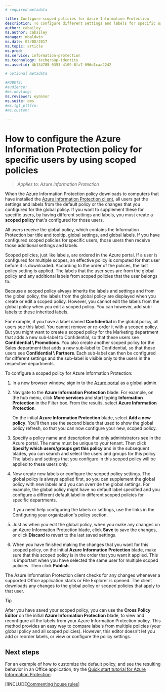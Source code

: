 ```yaml
---
# required metadata

title: Configure scoped policies for Azure Information Protection
description: To configure different settings and labels for specific users, you must configure a scoped policy for Azure Information Protection. 
author: cabailey
ms.author: cabailey
manager: mbaldwin
ms.date: 02/08/2017
ms.topic: article
ms.prod:
ms.service: information-protection
ms.technology: techgroup-identity
ms.assetid: 4b134785-0353-4109-8fa7-096d1caa2242

# optional metadata

#ROBOTS:
#audience:
#ms.devlang:
ms.reviewer: eymanor
ms.suite: ems
#ms.tgt_pltfrm:
#ms.custom:

---
```


# How to configure the Azure Information Protection policy for specific users by using scoped policies

>*Applies to: Azure Information Protection*

When the Azure Information Protection policy downloads to computers that have installed the [Azure Information Protection client](https://www.microsoft.com/en-us/download/details.aspx?id=53018), all users get the settings and labels from the default policy or the changes that you configured for the global policy. If you want to supplement these for specific users, by having different settings and labels, you must create a **scoped policy** that's configured for those users.

All users receive the global policy, which contains the Information Protection bar title and tooltip, global settings, and global labels. If you have configured scoped policies for specific users, those users then receive those additional settings and labels. 

Scoped policies, just like labels, are ordered in the Azure portal. If a user is configured for multiple scopes, an effective policy is computed for that user before it is downloaded. According to the order of the polices, the last policy setting is applied. The labels that the user sees are from the global policy and any additional labels from scoped policies that the user belongs to. 

Because a scoped policy always inherits the labels and settings and from the global policy, the labels from the global policy are displayed when you create or edit a scoped policy. However, you cannot edit the labels from the global policy when you edit a scoped policy. You can however, add sub-labels to these inherited labels.

For example, if you have a label named **Confidential** in the global policy, all users see this label. You cannot remove or re-order it with a scoped policy. But you might want to create a scoped policy for the Marketing department that adds a new sub-label to Confidential, so that these users see **Confidential \ Promotions**. You also create another scoped policy for the Sales department that adds a new sub-label to Confidential, so that these users see **Confidential \ Partners**. Each sub-label can then be configured for different settings and the sub-label is visible only to the users in the respective departments.


To configure a scoped policy for Azure Information Protection:

1. In a new browser window, sign in to the [Azure portal](https://portal.azure.com) as a global admin.

2. Navigate to the **Azure Information Protection** blade: For example, on the hub menu, click **More services** and start typing **Information Protection** in the Filter box. From the results, select **Azure Information Protection**. 

    On the initial **Azure Information Protection** blade, select **Add a new policy**. You'll then see the second blade that used to show the global policy refresh, so that you can now configure your new, scoped policy.

3. Specify a policy name and description that only administrators see in the Azure portal. The name must be unique to your tenant. Then click **Specify which users/groups get this policy** and in the subsequent blades, you can search and select the users and groups for this policy. The labels and settings that you configure in this scoped policy will be applied to these users only. 

4. Now create new labels or configure the scoped policy settings. The global policy is always applied first, so you can supplement the global policy with new labels and you can override the global settings. For example, the global policy might have no default label specified and you configure a different default label in different scoped policies for specific departments.

    If you need help configuring the labels or settings, use the links in the [Configuring your organization's policy](configure-policy.md#configuring-your-organizations-policy) section.

5. Just as when you edit the global policy, when you make any changes on an Azure Information Protection blade, click **Save** to save the changes, or click **Discard** to revert to the last saved settings. 

6. When you have finished making the changes that you want for this scoped policy, on the initial **Azure Information Protection** blade, make sure that this scoped policy is in the order that you want it applied. This is important when you have selected the same user for multiple scoped policies. Then click **Publish**. 

The Azure Information Protection client checks for any changes whenever a supported Office application starts or File Explorer is opened. The client downloads any changes to the global policy or scoped policies that apply to that user.

> [!TIP]
> After you have saved your scoped policy, you can use the **Cross Policy Editor** on the initial **Azure Information Protection** blade, to view and reconfigure all the labels from your Azure Information Protection policy. This method provides an easy way to compare labels from multiple policies (your global policy and all scoped policies). However, this editor doesn't let you add or reorder labels, or view or configure the policy settings.

## Next steps

For an example of how to customize the default policy, and see the resulting behavior in an Office application, try the [Quick start tutorial for Azure Information Protection](../get-started/infoprotect-quick-start-tutorial.md).

[!INCLUDE[Commenting house rules](../includes/houserules.md)]
